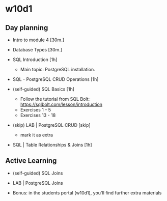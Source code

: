 
# w10d1

<!-- 

status: ready

-->


## Day planning


- Intro to module 4 [30m.]

- Database Types [30m.]

- SQL Introduction [1h]
  - Main topic: PostgreSQL installation.

- SQL - PostgreSQL CRUD Operations [1h]

- (self-guided) SQL Basics [1h]
  - Follow the tutorial from SQL Bolt: https://sqlbolt.com/lesson/introduction
  - Exercises 1 - 5
  - Exercises 13 - 18

- (skip) LAB | PostgreSQL CRUD [skip]
  - mark it as extra

- SQL | Table Relationships & Joins [1h]


## Active Learning

- (self-guided) SQL Joins

- LAB | PostgreSQL Joins

- Bonus: in the students portal (w10d1), you'll find further extra materials



